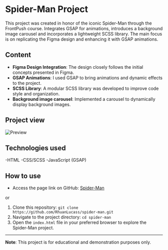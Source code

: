 # Spider-Man Project

This project was created in honor of the iconic Spider-Man through the FrontPush course. Integrates GSAP for animations, introduces a background image carousel and incorporates a lightweight SCSS library. The main focus is on replicating the Figma design and enhancing it with GSAP animations.

## Content

- **Figma Design Integration**: The design closely follows the initial concepts presented in Figma.
- **GSAP Animations**: I used GSAP to bring animations and dynamic effects to the project.
- **SCSS Library**: A modular SCSS library was developed to improve code style and organization.
- **Background image carousel**: Implemented a carousel to dynamically display background images.

## Project view

![Preview](https://github.com/RhuanLucass/spider-man/blob/main/img/spider-man.gif)

## Technologies used

-HTML
-CSS/SCSS
-JavaScript (GSAP)

## How to use

- Access the page link on GitHub: [Spider-Man](https://rhuanlucass.github.io/spider-man/)

or

1. Clone this repository: `git clone https://github.com/RhuanLucass/spider-man.git`
2. Navigate to the project directory: `cd spider-man`
3. Open the `index.html` file in your preferred browser to explore the Spider-Man project.

---

**Note**: This project is for educational and demonstration purposes only.

